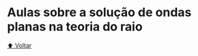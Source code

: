 # Aulas sobre a solução de ondas planas na teoria do raio

[:arrow_up: Voltar](https://github.com/Geofisicando/introducao-teoria-raio#%C3%ADndice)
